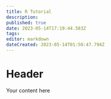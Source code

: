 ```yaml
---
title: R Tutorial
description: 
published: true
date: 2023-05-14T17:19:44.583Z
tags: 
editor: markdown
dateCreated: 2023-05-14T01:50:47.794Z
---
```


# Header
Your content here